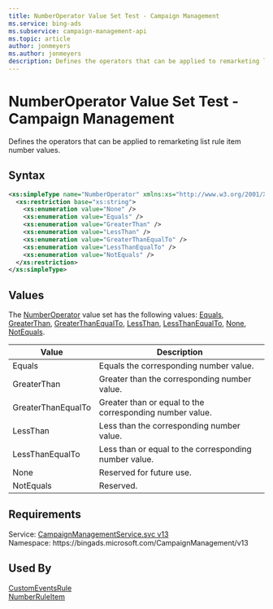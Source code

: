 ```yaml
---
title: NumberOperator Value Set Test - Campaign Management
ms.service: bing-ads
ms.subservice: campaign-management-api
ms.topic: article
author: jonmeyers
ms.author: jonmeyers
description: Defines the operators that can be applied to remarketing list rule item number values.(test)
---
```

# NumberOperator Value Set Test - Campaign Management
Defines the operators that can be applied to remarketing list rule item number values.

## Syntax
```xml
<xs:simpleType name="NumberOperator" xmlns:xs="http://www.w3.org/2001/XMLSchema">
  <xs:restriction base="xs:string">
    <xs:enumeration value="None" />
    <xs:enumeration value="Equals" />
    <xs:enumeration value="GreaterThan" />
    <xs:enumeration value="LessThan" />
    <xs:enumeration value="GreaterThanEqualTo" />
    <xs:enumeration value="LessThanEqualTo" />
    <xs:enumeration value="NotEquals" />
  </xs:restriction>
</xs:simpleType>
```

## <a name="values"></a>Values

The [NumberOperator](numberoperator.md) value set has the following values: [Equals](#equals), [GreaterThan](#greaterthan), [GreaterThanEqualTo](#greaterthanequalto), [LessThan](#lessthan), [LessThanEqualTo](#lessthanequalto), [None](#none), [NotEquals](#notequals).

|Value|Description|
|-----------|---------------|
|<a name="equals"></a>Equals|Equals the corresponding number value.|
|<a name="greaterthan"></a>GreaterThan|Greater than the corresponding number value.|
|<a name="greaterthanequalto"></a>GreaterThanEqualTo|Greater than or equal to the corresponding number value.|
|<a name="lessthan"></a>LessThan|Less than the corresponding number value.|
|<a name="lessthanequalto"></a>LessThanEqualTo|Less than or equal to the corresponding number value.|
|<a name="none"></a>None|Reserved for future use.|
|<a name="notequals"></a>NotEquals|Reserved.|

## Requirements
Service: [CampaignManagementService.svc v13](https://campaign.api.bingads.microsoft.com/Api/Advertiser/CampaignManagement/v13/CampaignManagementService.svc)  
Namespace: https\://bingads.microsoft.com/CampaignManagement/v13  

## Used By
[CustomEventsRule](customeventsrule.md)  
[NumberRuleItem](numberruleitem.md)  
